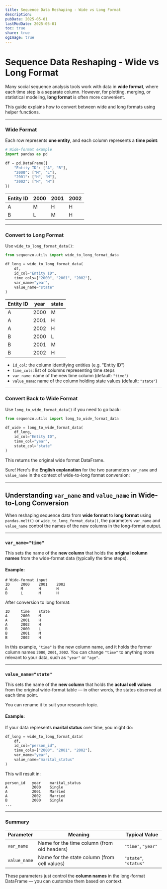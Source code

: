 ```yaml
---
title: Sequence Data Reshaping - Wide vs Long Format
description: 
pubDate: 2025-05-01
lastModDate: 2025-05-01
toc: true
share: true
ogImage: true
---
```


# Sequence Data Reshaping - Wide vs Long Format

Many social sequence analysis tools work with data in **wide format**, where each time step is a separate column. However, for plotting, merging, or statistical modeling, **long format** is often more convenient.

This guide explains how to convert between wide and long formats using helper functions.

---

### Wide Format

Each row represents **one entity**, and each column represents a **time point**:

```python
# Wide-format example
import pandas as pd

df = pd.DataFrame({
    "Entity ID": ["A", "B"],
    "2000": ["M", "L"],
    "2001": ["H", "M"],
    "2002": ["H", "H"]
})
```

| Entity ID | 2000 | 2001 | 2002 |
|-----------|------|------|------|
| A         |  M   |  H   |  H   |
| B         |  L   |  M   |  H   |

---

### Convert to Long Format

Use `wide_to_long_format_data()`:

```python
from sequenzo.utils import wide_to_long_format_data

df_long = wide_to_long_format_data(
    df,
    id_col="Entity ID",
    time_cols=["2000", "2001", "2002"],
    var_name="year",
    value_name="state"
)
```

| Entity ID | year | state |
|-----------|------|-------|
| A         | 2000 | M     |
| A         | 2001 | H     |
| A         | 2002 | H     |
| B         | 2000 | L     |
| B         | 2001 | M     |
| B         | 2002 | H     |

- `id_col`: the column identifying entities (e.g. "Entity ID")
- `time_cols`: list of columns representing time steps
- `var_name`: name of the new time column (default: `"time"`)
- `value_name`: name of the column holding state values (default: `"state"`)

---

### Convert Back to Wide Format

Use `long_to_wide_format_data()` if you need to go back:

```python
from sequenzo.utils import long_to_wide_format_data

df_wide = long_to_wide_format_data(
    df_long,
    id_col="Entity ID",
    time_col="year",
    state_col="state"
)
```

This returns the original wide format DataFrame.

Sure! Here's the **English explanation** for the two parameters `var_name` and `value_name` in the context of wide-to-long format conversion:

---

## Understanding `var_name` and `value_name` in Wide-to-Long Conversion

When reshaping sequence data from **wide format** to **long format** using `pandas.melt()` or `wide_to_long_format_data()`, the parameters `var_name` and `value_name` control the names of the new columns in the long-format output.

---

### `var_name="time"`

This sets the name of the **new column** that holds the **original column names** from the wide-format data (typically the time steps).

#### Example:

```plaintext
# Wide-format input
ID     2000    2001    2002
A      M       H       H
B      L       M       H
```

After conversion to long format:

```plaintext
ID     time    state
A      2000    M
A      2001    H
A      2002    H
B      2000    L
B      2001    M
B      2002    H
```

In this example, `"time"` is the new column name, and it holds the former column names `2000`, `2001`, `2002`. You can change `"time"` to anything more relevant to your data, such as `"year"` or `"age"`.

---

### `value_name="state"`

This sets the name of the **new column** that holds the **actual cell values** from the original wide-format table — in other words, the states observed at each time point.

You can rename it to suit your research topic.

#### Example:

If your data represents **marital status** over time, you might do:

```python
df_long = wide_to_long_format_data(
    df,
    id_col="person_id",
    time_cols=["2000", "2001", "2002"],
    var_name="year",
    value_name="marital_status"
)
```

This will result in:

```plaintext
person_id   year    marital_status
A           2000    Single
A           2001    Married
A           2002    Married
B           2000    Single
...
```

---

### Summary

| Parameter     | Meaning                                      | Typical Value        |
|---------------|----------------------------------------------|-----------------------|
| `var_name`    | Name for the time column (from old headers)  | `"time"`, `"year"`    |
| `value_name`  | Name for the state column (from cell values) | `"state"`, `"status"` |

These parameters just control the **column names** in the long-format DataFrame — you can customize them based on context.
